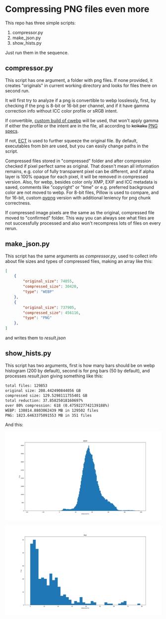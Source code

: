 # Compressing PNG files even more
This repo has three simple scripts:

1. compressor.py
2. make_json.py
3. show_hists.py

Just run them in the sequence.

## compressor.py 

This script has one argument, a folder with png files. If none provided, it creates "originals" in current working directory and looks for files there on second run.

It will first try to analyze if a png is convertible to webp losslessly, first, by checking if the png is 8-bit or 16-bit per channel, and if it have gamma correction info without ICC color profile or sRGB intent.

If convertible, [custom build of cwebp](https://github.com/topin89/libwebp) will be used, that won't apply gamma if either the profile or the intent are in the file, all according to ~~keikaku~~ [PNG specs](https://www.w3.org/TR/2003/REC-PNG-20031110/#11gAMA).

If not, [ECT](https://github.com/fhanau/Efficient-Compression-Tool) is used to further squeeze the original file. By default, executables from *bin* are used, but you can easily change paths in the script.

Compressed files stored in "compressed" folder and after compression checked if pixel perfect same as original. That doesn't mean all information remains, e.g. color of fully transparent pixel can be different, and if alpha layer is 100% opaque for each pixel, it will be removed in compressed version. Also, for webp, besides color only XMP, EXIF and ICC metadata is saved, comments like "copyright" or "time" or e.g. preferred background color are not moved to webp. For 8-bit files, Pillow is used to compare, and for 16-bit,  custom [pypng](https://github.com/drj11/pypng) version with additional leniency for png chunk correctness.

If compressed image pixels are the same as the original, compressed file moved to "confirmed" folder. This way you can always see what files are not successfully processed and also won't recompress lots of files on every rerun.

## make_json.py

This script has the same arguments as *compressor.py*, used to collect info about file sizes and types of compressed files, making an array like this:

```json
[
    {
        "original_size": 74055,
        "compressed_size": 30420,
        "type": "WEBP"
    },
    {
        "original_size": 737905,
        "compressed_size": 456116,
        "type": "PNG"
    },
]
```

and writes them to *result.json* 

## show_hists.py

This script has two arguments, first is how many bars should be on webp histogram (200 by default), second is for png bars (50 by default), and processes *result.json* giving something like this:

```
total files: 129853
original size: 208.442490844056 GB
compressed size: 129.5298111755401 GB
total reduction: 37.85825018160697%
over 80% compression: 618 (0.4759227742139188%)
WEBP: 130814.8803062439 MB in 129502 files
PNG: 1823.6463375091553 MB in 351 files
```

And this:

![webp](pics/webp.webp)

![webp](pics/png.webp)